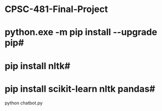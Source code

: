 # CPSC-481-Final-Project

# python.exe -m pip install --upgrade pip#
# pip install nltk#
# pip install scikit-learn nltk pandas#

python chatbot.py

